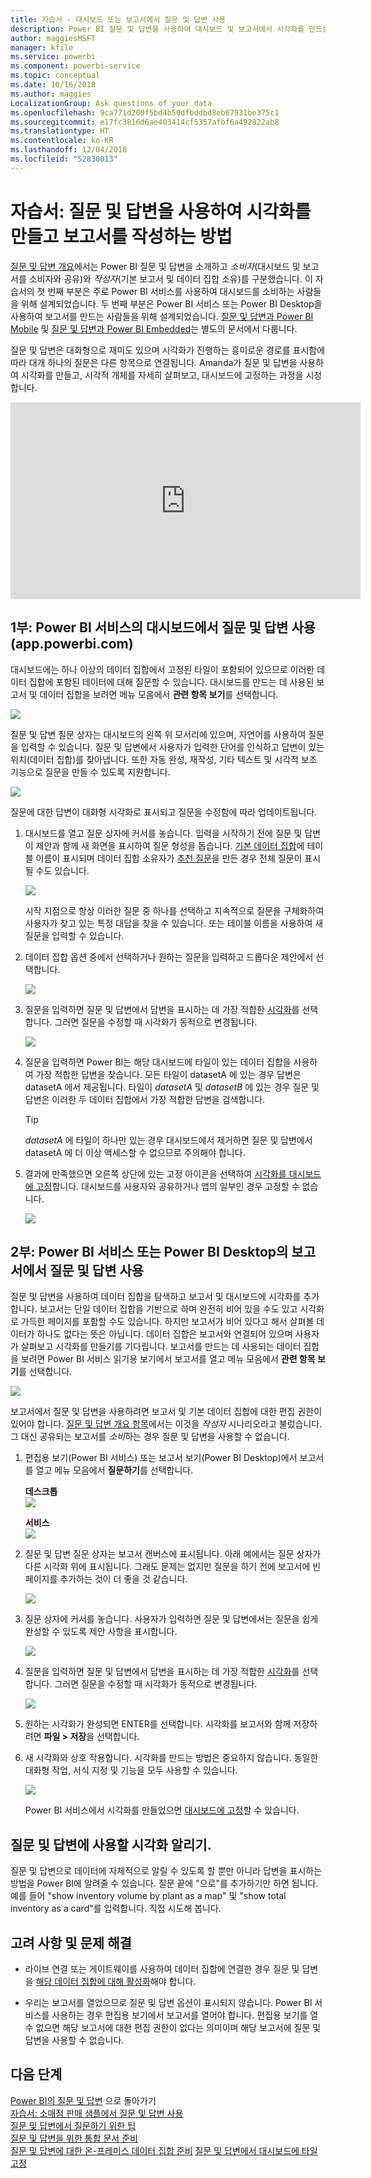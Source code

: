 ```yaml
---
title: 자습서 - 대시보드 또는 보고서에서 질문 및 답변 사용
description: Power BI 질문 및 답변을 사용하여 대시보드 및 보고서에서 시각화를 만드는 방법에 대한 자습서입니다.
author: maggiesMSFT
manager: kfile
ms.service: powerbi
ms.component: powerbi-service
ms.topic: conceptual
ms.date: 10/16/2018
ms.author: maggies
LocalizationGroup: Ask questions of your data
ms.openlocfilehash: 9ca771d200f5bd4b50dfbddbd8eb67931be375c1
ms.sourcegitcommit: e17fc3816d6ae403414cf5357afbf6a492822ab8
ms.translationtype: HT
ms.contentlocale: ko-KR
ms.lasthandoff: 12/04/2018
ms.locfileid: "52830013"
---
```

# <a name="tutorial-how-to-use-qa-to-create-visualizations-and-build-reports"></a>자습서: 질문 및 답변을 사용하여 시각화를 만들고 보고서를 작성하는 방법
[질문 및 답변 개요](consumer/end-user-q-and-a.md)에서는 Power BI 질문 및 답변을 소개하고 *소비자*(대시보드 및 보고서를 소비자와 공유)와 *작성자*(기본 보고서 및 데이터 집합 소유)를 구분했습니다. 이 자습서의 첫 번째 부분은 주로 Power BI 서비스를 사용하여 대시보드를 소비하는 사람들을 위해 설계되었습니다. 두 번째 부분은 Power BI 서비스 또는 Power BI Desktop을 사용하여 보고서를 만드는 사람들을 위해 설계되었습니다. [질문 및 답변과 Power BI Mobile](consumer/mobile/mobile-apps-ios-qna.md) 및 [질문 및 답변과 Power BI Embedded](developer/qanda.md)는 별도의 문서에서 다룹니다.

질문 및 답변은 대화형으로 재미도 있으며 시각화가 진행하는 흥미로운 경로를 표시함에 따라 대개 하나의 질문은 다른 항목으로 연결됩니다. Amanda가 질문 및 답변을 사용하여 시각화를 만들고, 시각적 개체를 자세히 살펴보고, 대시보드에 고정하는 과정을 시청합니다.

<iframe width="560" height="315" src="https://www.youtube.com/embed/qMf7OLJfCz8?list=PL1N57mwBHtN0JFoKSR0n-tBkUJHeMP2cP" frameborder="0" allowfullscreen></iframe>

## <a name="part-1-use-qa-on-a-dashboard-in-power-bi-service-apppowerbicom"></a>1부: Power BI 서비스의 대시보드에서 질문 및 답변 사용(app.powerbi.com)
대시보드에는 하나 이상의 데이터 집합에서 고정된 타일이 포함되어 있으므로 이러한 데이터 집합에 포함된 데이터에 대해 질문할 수 있습니다. 대시보드를 만드는 데 사용된 보고서 및 데이터 집합을 보려면 메뉴 모음에서 **관련 항목 보기**를 선택합니다.

![](media/power-bi-tutorial-q-and-a/power-bi-view-related.png)

질문 및 답변 질문 상자는 대시보드의 왼쪽 위 모서리에 있으며, 자연어를 사용하여 질문을 입력할 수 있습니다. 질문 및 답변에서 사용자가 입력한 단어를 인식하고 답변이 있는 위치(데이터 집합)를 찾아냅니다. 또한 자동 완성, 재작성, 기타 텍스트 및 시각적 보조 기능으로 질문을 만들 수 있도록 지원합니다.

![](media/power-bi-tutorial-q-and-a/powerbi-qna.png)

질문에 대한 답변이 대화형 시각화로 표시되고 질문을 수정함에 따라 업데이트됩니다.

1. 대시보드를 열고 질문 상자에 커서를 놓습니다. 입력을 시작하기 전에 질문 및 답변이 제안과 함께 새 화면을 표시하여 질문 형성을 돕습니다. [기본 데이터 집합](service-get-data.md)에 테이블 이름이 표시되며 데이터 집합 소유자가 [추천 질문](service-q-and-a-create-featured-questions.md)을 만든 경우 전체 질문이 표시될 수도 있습니다.

   ![](media/power-bi-tutorial-q-and-a/powerbi-qna-cursor.png)

   시작 지점으로 항상 이러한 질문 중 하나를 선택하고 지속적으로 질문을 구체화하여 사용자가 찾고 있는 특정 대답을 찾을 수 있습니다. 또는 테이블 이름을 사용하여 새 질문을 입력할 수 있습니다.

2. 데이터 집합 옵션 중에서 선택하거나 원하는 질문을 입력하고 드롭다운 제안에서 선택합니다.

   ![](media/power-bi-tutorial-q-and-a/powerbi-qna-list.png)

3. 질문을 입력하면 질문 및 답변에서 답변을 표시하는 데 가장 적합한 [시각화](visuals/power-bi-visualization-types-for-reports-and-q-and-a.md)를 선택합니다. 그러면 질문을 수정할 때 시각화가 동적으로 변경됩니다.

   ![](media/power-bi-tutorial-q-and-a/powerbi-qna-viz.png)

4. 질문을 입력하면 Power BI는 해당 대시보드에 타일이 있는 데이터 집합을 사용하여 가장 적합한 답변을 찾습니다.  모든 타일이 datasetA 에 있는 경우 답변은 datasetA 에서 제공됩니다.  타일이 *datasetA* 및 *datasetB* 에 있는 경우 질문 및 답변은 이러한 두 데이터 집합에서 가장 적합한 답변을 검색합니다.

   > [!TIP]
   > *datasetA* 에 타일이 하나만 있는 경우 대시보드에서 제거하면 질문 및 답변에서 datasetA 에 더 이상 액세스할 수 없으므로 주의해야 합니다.
   >
   >
5. 결과에 만족했으면 오른쪽 상단에 있는 고정 아이콘을 선택하여 [시각화를 대시보드에 고정](service-dashboard-pin-tile-from-q-and-a.md)합니다. 대시보드를 사용자와 공유하거나 앱의 일부인 경우 고정할 수 없습니다.

   ![](media/power-bi-tutorial-q-and-a/pbi_qna_finish-typing-question.jpg)

##    <a name="part-2-use-qa-in-a-report-in-power-bi-service-or-power-bi-desktop"></a>2부: Power BI 서비스 또는 Power BI Desktop의 보고서에서 질문 및 답변 사용

질문 및 답변을 사용하여 데이터 집합을 탐색하고 보고서 및 대시보드에 시각화를 추가합니다. 보고서는 단일 데이터 집합을 기반으로 하며 완전히 비어 있을 수도 있고 시각화로 가득한 페이지를 포함할 수도 있습니다. 하지만 보고서가 비어 있다고 해서 살펴볼 데이터가 하나도 없다는 뜻은 아닙니다. 데이터 집합은 보고서와 연결되어 있으며 사용자가 살펴보고 시각화를 만들기를 기다립니다.  보고서를 만드는 데 사용되는 데이터 집합을 보려면 Power BI 서비스 읽기용 보기에서 보고서를 열고 메뉴 모음에서 **관련 항목 보기**를 선택합니다.

![](media/power-bi-tutorial-q-and-a/power-bi-view-related.png)

보고서에서 질문 및 답변을 사용하려면 보고서 및 기본 데이터 집합에 대한 편집 권한이 있어야 합니다. [질문 및 답변 개요 항목](consumer/end-user-q-and-a.md)에서는 이것을 *작성자* 시나리오라고 불렀습니다. 그 대신 공유되는 보고서를 *소비*하는 경우 질문 및 답변을 사용할 수 없습니다.

1. 편집용 보기(Power BI 서비스) 또는 보고서 보기(Power BI Desktop)에서 보고서를 열고 메뉴 모음에서 **질문하기**를 선택합니다.

    **데스크톱**    
    ![](media/power-bi-tutorial-q-and-a/power-bi-desktop-question.png)

    **서비스**    
    ![](media/power-bi-tutorial-q-and-a/power-bi-service.png)

2. 질문 및 답변 질문 상자는 보고서 캔버스에 표시됩니다. 아래 예에서는 질문 상자가 다른 시각화 위에 표시됩니다. 그래도 문제는 없지만 질문을 하기 전에 보고서에 빈 페이지를 추가하는 것이 더 좋을 것 같습니다.

    ![](media/power-bi-tutorial-q-and-a/power-bi-ask-question.png)

3. 질문 상자에 커서를 놓습니다. 사용자가 입력하면 질문 및 답변에서는 질문을 쉽게 완성할 수 있도록 제안 사항을 표시합니다.

   ![](media/power-bi-tutorial-q-and-a/power-bi-q-and-a-suggestions.png)

4. 질문을 입력하면 질문 및 답변에서 답변을 표시하는 데 가장 적합한 [시각화](visuals/power-bi-visualization-types-for-reports-and-q-and-a.md)를 선택합니다. 그러면 질문을 수정할 때 시각화가 동적으로 변경됩니다.

   ![](media/power-bi-tutorial-q-and-a/power-bi-q-and-a-visual.png)

5. 원하는 시각화가 완성되면 ENTER를 선택합니다. 시각화를 보고서와 함께 저장하려면 **파일 > 저장**을 선택합니다.

6. 새 시각화와 상호 작용합니다. 시각화를 만드는 방법은 중요하지 않습니다. 동일한 대화형 작업, 서식 지정 및 기능을 모두 사용할 수 있습니다.

   ![](media/power-bi-tutorial-q-and-a/power-bi-q-and-a-ellipses.png)

   Power BI 서비스에서 시각화를 만들었으면 [대시보드에 고정](service-dashboard-pin-tile-from-q-and-a.md)할 수 있습니다.

## <a name="tell-qa-which-visualization-to-use"></a>질문 및 답변에 사용할 시각화 알리기.
질문 및 답변으로 데이터에 자체적으로 알릴 수 있도록 할 뿐만 아니라 답변을 표시하는 방법을 Power BI에 알려줄 수 있습니다. 질문 끝에 "<visualization type>으로"를 추가하기만 하면 됩니다.  예를 들어 "show inventory volume by plant as a map" 및 "show total inventory as a card"를 입력합니다.  직접 시도해 봅니다.

##  <a name="considerations-and-troubleshooting"></a>고려 사항 및 문제 해결
- 라이브 연결 또는 게이트웨이를 사용하여 데이터 집합에 연결한 경우 질문 및 답변을 [해당 데이터 집합에 대해 활성화](service-q-and-a-direct-query.md)해야 합니다.

- 우리는 보고서를 열었으므로 질문 및 답변 옵션이 표시되지 않습니다. Power BI 서비스를 사용하는 경우 편집용 보기에서 보고서를 열어야 합니다. 편집용 보기를 열 수 없으면 해당 보고서에 대한 편집 권한이 없다는 의미이며 해당 보고서에 질문 및 답변을 사용할 수 없습니다.

## <a name="next-steps"></a>다음 단계
[Power BI의 질문 및 답변](consumer/end-user-q-and-a.md) 으로 돌아가기  
[자습서: 소매점 판매 샘플에서 질문 및 답변 사용](power-bi-visualization-introduction-to-q-and-a.md)   
[질문 및 답변에서 질문하기 위한 팁](consumer/end-user-q-and-a-tips.md)   
[질문 및 답변을 위한 통합 문서 준비](service-prepare-data-for-q-and-a.md)  
[질문 및 답변에 대한 온-프레미스 데이터 집합 준비](service-q-and-a-direct-query.md)
[질문 및 답변에서 대시보드에 타일 고정](service-dashboard-pin-tile-from-q-and-a.md)
